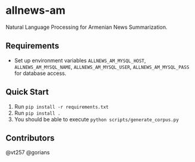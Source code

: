 # allnews-am
Natural Language Processing for Armenian News Summarization.

## Requirements
- Set up environment variables `ALLNEWS_AM_MYSQL_HOST`, `ALLNEWS_AM_MYSQL_NAME`, `ALLNEWS_AM_MYSQL_USER`, 
`ALLNEWS_AM_MYSQL_PASS` for database access.

## Quick Start
1. Run `pip install -r requirements.txt`
1. Run `pip install .`
1. You should be able to execute `python scripts/generate_corpus.py`

## Contributors
@vt257
@gorians
